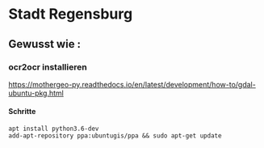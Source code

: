 # Stadt Regensburg 

## Gewusst wie :  
### ocr2ocr installieren 
https://mothergeo-py.readthedocs.io/en/latest/development/how-to/gdal-ubuntu-pkg.html

#### Schritte ####
```
apt install python3.6-dev
add-apt-repository ppa:ubuntugis/ppa && sudo apt-get update
```

